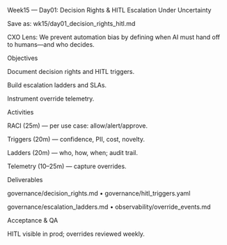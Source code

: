 Week15 — Day01: Decision Rights & HITL Escalation Under Uncertainty

Save as: wk15/day01_decision_rights_hitl.md

CXO Lens: We prevent automation bias by defining when AI must hand off to humans—and who decides.

Objectives

Document decision rights and HITL triggers.

Build escalation ladders and SLAs.

Instrument override telemetry.

Activities

RACI (25m) — per use case: allow/alert/approve.

Triggers (20m) — confidence, PII, cost, novelty.

Ladders (20m) — who, how, when; audit trail.

Telemetry (10–25m) — capture overrides.

Deliverables

governance/decision_rights.md • governance/hitl_triggers.yaml

governance/escalation_ladders.md • observability/override_events.md

Acceptance & QA

HITL visible in prod; overrides reviewed weekly.
